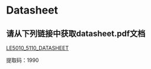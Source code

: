 # Datasheet

请从下列链接中获取datasheet.pdf文档
----------------
[LE5010_5110_DATASHEET](https://pan.baidu.com/s/10KYgRt8ndYtgxF7aP8_2xA)

提取码：1990